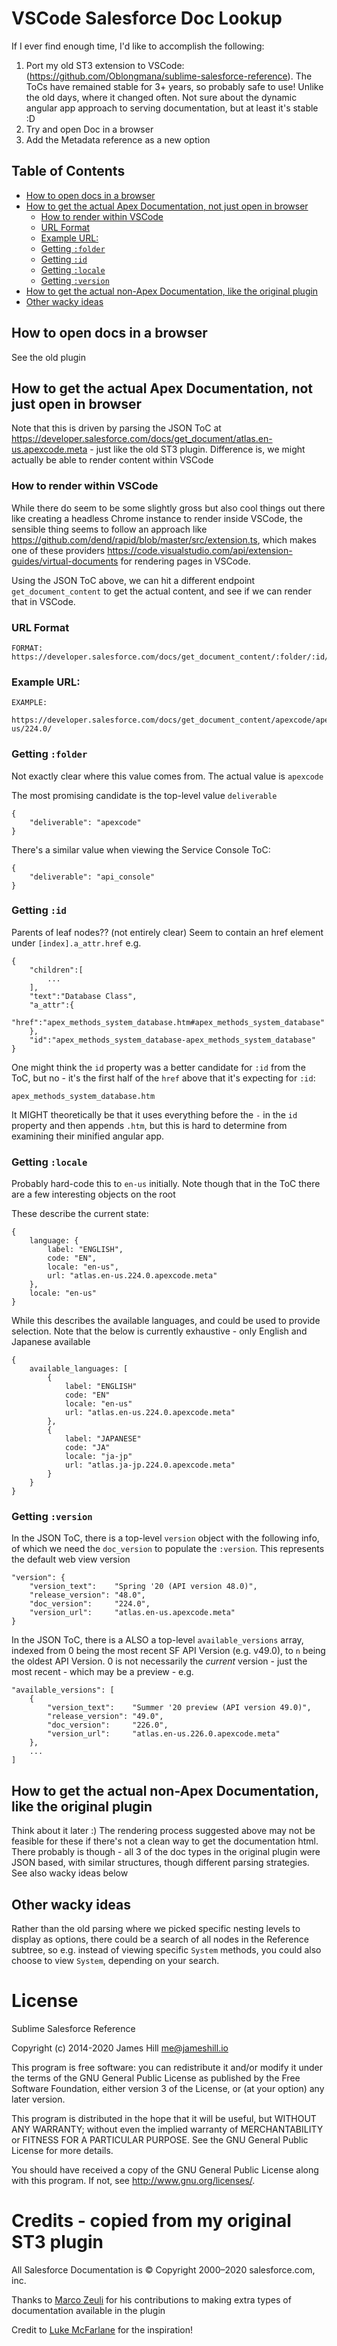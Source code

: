 # VSCode Salesforce Doc Lookup

If I ever find enough time, I'd like to accomplish the following:
1) Port my old ST3 extension to VSCode: (https://github.com/Oblongmana/sublime-salesforce-reference). The ToCs have remained stable for 3+ years, so probably safe to use! Unlike the old days,
   where it changed often. Not sure about the dynamic angular app approach to serving documentation, but at least it's stable :D
2) Try and open Doc in a browser
3) Add the Metadata reference as a new option

<!-- omit in toc -->
## Table of Contents
- [How to open docs in a browser](#how-to-open-docs-in-a-browser)
- [How to get the actual Apex Documentation, not just open in browser](#how-to-get-the-actual-apex-documentation-not-just-open-in-browser)
  - [How to render within VSCode](#how-to-render-within-vscode)
  - [URL Format](#url-format)
  - [Example URL:](#example-url)
  - [Getting `:folder`](#getting-folder)
  - [Getting `:id`](#getting-id)
  - [Getting `:locale`](#getting-locale)
  - [Getting `:version`](#getting-version)
- [How to get the actual non-Apex Documentation, like the original plugin](#how-to-get-the-actual-non-apex-documentation-like-the-original-plugin)
- [Other wacky ideas](#other-wacky-ideas)

## How to open docs in a browser

See the old plugin

## How to get the actual Apex Documentation, not just open in browser

Note that this is driven by parsing the JSON ToC at https://developer.salesforce.com/docs/get_document/atlas.en-us.apexcode.meta - just like the old ST3 plugin. Difference is, we might actually
be able to render content within VSCode

### How to render within VSCode

While there do seem to be some slightly gross but also cool things out there like creating a headless Chrome instance to render inside VSCode, the sensible thing seems to follow an approach like
https://github.com/dend/rapid/blob/master/src/extension.ts, which makes one of these providers https://code.visualstudio.com/api/extension-guides/virtual-documents for rendering pages in VSCode.

Using the JSON ToC above, we can hit a different endpoint `get_document_content` to get the actual content, and see if we can render that in VSCode.

### URL Format

    FORMAT: https://developer.salesforce.com/docs/get_document_content/:folder/:id/:locale/:version

### Example URL:

    EXAMPLE:
        https://developer.salesforce.com/docs/get_document_content/apexcode/apex_methods_system_database.htm/en-us/224.0/


### Getting `:folder`

Not exactly clear where this value comes from. The actual value is `apexcode`

The most promising candidate is the top-level value `deliverable`

    {
        "deliverable": "apexcode"
    }

There's a similar value when viewing the Service Console ToC:

    {
        "deliverable": "api_console"
    }

### Getting `:id`

Parents of leaf nodes?? (not entirely clear) Seem to contain an href element under `[index].a_attr.href` e.g.

    {
        "children":[
            ...
        ],
        "text":"Database Class",
        "a_attr":{
            "href":"apex_methods_system_database.htm#apex_methods_system_database"
        },
        "id":"apex_methods_system_database-apex_methods_system_database"
    }

One might think the `id` property was a better candidate for `:id` from the ToC, but no - it's the first half of the `href` above that it's expecting for `:id`:

    apex_methods_system_database.htm

It MIGHT theoretically be that it uses everything before the `-` in the `id` property and then appends `.htm`, but this is hard to determine from examining their minified angular app.

### Getting `:locale`

Probably hard-code this to `en-us` initially. Note though that in the ToC there are a few interesting objects on the root

These describe the current state:

    {
        language: {
            label: "ENGLISH",
            code: "EN",
            locale: "en-us",
            url: "atlas.en-us.224.0.apexcode.meta"
        },
        locale: "en-us"
    }

While this describes the available languages, and could be used to provide selection. Note that the below is currently exhaustive - only English and Japanese available

    {
        available_languages: [
            {
                label: "ENGLISH"
                code: "EN"
                locale: "en-us"
                url: "atlas.en-us.224.0.apexcode.meta"
            },
            {
                label: "JAPANESE"
                code: "JA"
                locale: "ja-jp"
                url: "atlas.ja-jp.224.0.apexcode.meta"
            }
        }
    }

### Getting `:version`

In the JSON ToC, there is a top-level `version` object with the following info, of which we need the `doc_version` to populate the `:version`. This represents the default web view version

    "version": {
        "version_text":    "Spring '20 (API version 48.0)",
        "release_version": "48.0",
        "doc_version":     "224.0",
        "version_url":     "atlas.en-us.apexcode.meta"
    }

In the JSON ToC, there is a ALSO a top-level `available_versions` array, indexed from 0 being the most recent SF API Version (e.g. v49.0), to `n` being the oldest API Version. 0 is not
necessarily the _current_ version - just the most recent - which may be a preview - e.g.

    "available_versions": [
        {
            "version_text":    "Summer '20 preview (API version 49.0)",
            "release_version": "49.0",
            "doc_version":     "226.0",
            "version_url":     "atlas.en-us.226.0.apexcode.meta"
        },
        ...
    ]

## How to get the actual non-Apex Documentation, like the original plugin

Think about it later :) The rendering process suggested above may not be feasible for these if there's not a clean way to get the documentation html. There probably is though - all 3 of the
doc types in the original plugin were JSON based, with similar structures, though different parsing strategies. See also wacky ideas below

## Other wacky ideas

Rather than the old parsing where we picked specific nesting levels to display as options, there could be a search of all nodes in the Reference subtree, so e.g. instead of viewing specific
`System` methods, you could also choose to view `System`, depending on your search.


# License

Sublime Salesforce Reference

Copyright (c) 2014-2020 James Hill me@jameshill.io

This program is free software: you can redistribute it and/or modify it under the terms of the GNU General Public License as published by the Free Software Foundation, either version 3 of the License, or (at your option) any later version.

This program is distributed in the hope that it will be useful, but WITHOUT ANY WARRANTY; without even the implied warranty of MERCHANTABILITY or FITNESS FOR A PARTICULAR PURPOSE. See the GNU General Public License for more details.

You should have received a copy of the GNU General Public License along with this program. If not, see http://www.gnu.org/licenses/.

# Credits - copied from my original ST3 plugin

All Salesforce Documentation is © Copyright 2000–2020 salesforce.com, inc.

Thanks to [Marco Zeuli](https://github.com/maaaaarco) for his contributions to making extra types of documentation available in the plugin

Credit to [Luke McFarlane](https://github.com/lukemcfarlane) for the inspiration!